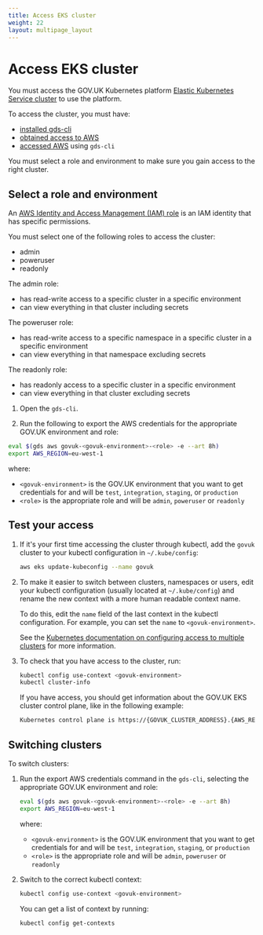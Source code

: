 ```yaml
---
title: Access EKS cluster
weight: 22
layout: multipage_layout
---
```


# Access EKS cluster

You must access the GOV.UK Kubernetes platform [Elastic Kubernetes Service cluster](https://kubernetes.io/docs/concepts/overview/components/) to use the platform.

To access the cluster, you must have:

- [installed gds-cli](https://docs.publishing.service.gov.uk/manual/get-started.html#3-install-gds-command-line-tools)
- [obtained access to AWS](https://docs.publishing.service.gov.uk/manual/get-started.html#7-get-aws-access)
- [accessed AWS](https://docs.publishing.service.gov.uk/manual/get-started.html#8-access-aws-for-the-first-time) using `gds-cli`

You must select a role and environment to make sure you gain access to the right cluster.

## Select a role and environment

An [AWS Identity and Access Management (IAM) role](https://docs.aws.amazon.com/IAM/latest/UserGuide/id_roles.html) is an IAM identity that has specific permissions.

You must select one of the following roles to access the cluster:

- admin
- poweruser
- readonly

The admin role:

- has read-write access to a specific cluster in a specific environment
- can view everything in that cluster including secrets

The poweruser role:

- has read-write access to a specific namespace in a specific cluster in a specific environment
- can view everything in that namespace excluding secrets

The readonly role:

- has readonly access to a specific cluster in a specific environment
- can view everything in that cluster excluding secrets

1. Open the `gds-cli`.

1. Run the following to export the AWS credentials for the appropriate GOV.UK environment and role:

  ```sh
  eval $(gds aws govuk-<govuk-environment>-<role> -e --art 8h)
  export AWS_REGION=eu-west-1
  ```

  where:
  - `<govuk-environment>` is the GOV.UK environment that you want to get credentials for and will be `test`, `integration`, `staging`, or `production`
  - `<role>` is the appropriate role and will be `admin`, `poweruser` or `readonly`

## Test your access

1. If it's your first time accessing the cluster through kubectl, add the `govuk` cluster to your kubectl configuration in `~/.kube/config`:

    ```sh
    aws eks update-kubeconfig --name govuk
    ```

1. To make it easier to switch between clusters, namespaces or users, edit your kubectl configuration (usually located at `~/.kube/config`) and rename the new context with a more human readable context name.

    To do this, edit the `name` field of the last context in the kubectl configuration. For example, you can set the `name` to `<govuk-environment>`.

    See the [Kubernetes documentation on configuring access to multiple clusters](https://kubernetes.io/docs/tasks/access-application-cluster/configure-access-multiple-clusters/) for more information.

1. To check that you have access to the cluster, run:

    ```sh
    kubectl config use-context <govuk-environment>
    kubectl cluster-info
    ```

    If you have access, you should get information about the GOV.UK EKS cluster control plane, like in the following example:

    ```sh
    Kubernetes control plane is https://{GOVUK_CLUSTER_ADDRESS}.{AWS_REGION}.eks.amazonaws.com
    ```

## Switching clusters

To switch clusters:

1. Run the export AWS credentials command in the `gds-cli`, selecting the appropriate GOV.UK environment and role:

     ```sh
     eval $(gds aws govuk-<govuk-environment>-<role> -e --art 8h)
     export AWS_REGION=eu-west-1
     ```

    where:
    - `<govuk-environment>` is the GOV.UK environment that you want to get credentials for and will be `test`, `integration`, `staging`, or `production`
    - `<role>` is the appropriate role and will be `admin`, `poweruser` or `readonly`

1. Switch to the correct kubectl context:

     ```sh
     kubectl config use-context <govuk-environment>
     ```

    You can get a list of context by running:

     ```sh
     kubectl config get-contexts
     ```
